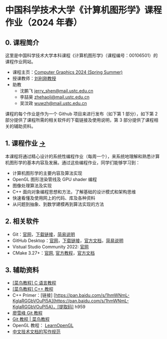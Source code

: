 # 中国科学技术大学《计算机图形学》课程作业（2024 年春）

## 0. 课程简介

这里是中国科学技术大学本科课程《计算机图形学》（课程编号：00106501）的课程作业网站。

- 课程主页：[Computer Graphics 2024 (Spring Summer)](http://staff.ustc.edu.cn/~lgliu/Courses/ComputerGraphics_2024_spring-summer/default.htm)
- 授课教师：[刘利刚教授](http://staff.ustc.edu.cn/~lgliu)
- 助教
  - 沈鹏飞 [jerry_shen@mail.ustc.edu.cn](mailto:jerry_shen@mail.ustc.edu.cn)
  - 李喆昊 [zhehaoli@mail.ustc.edu.cn](mailto:zhehaoli@mail.ustc.edu.cn)
  - 吴汶政 [wuwzh@mail.ustc.edu.cn](mailto:wuwzh@mail.ustc.edu.cn)

课程的每个作业是作为一个 Github 项目来进行发布（如下第 1 部分），如下第 2 部分提供了课程所需的相关软件的下载链接及使用说明，第 3 部分提供了课程相关的辅助资料。

## 1. 课程作业 [->](Homeworks/)

本课程将通过精心设计的系统性编程作业（每周一个），来系统地理解和熟悉计算机图形学的基本内容及发展。通过这些编程作业，同学们能够学习到：

- 计算机图形学的主要内容及算法实现
- OpenGL 图形渲染管线及 GPU shader 编程
- 图像处理算法及实现
- C++ 面向对象编程思想和方法，了解基础的设计模式和架构思维
- 快速看懂及使用网上的代码、库及各种资料
- 从问题到抽象、到数学建模再到算法实现的方法

## 2. 相关软件

- Git：[官网](https://git-scm.com/)，[下载链接](https://git-scm.com/download/win)，[简易说明](Softwares/Github.md)
- GitHub Desktop：[官网](https://desktop.github.com/)，[下载链接](https://central.github.com/deployments/desktop/desktop/latest/win32)，[官方文档](https://help.github.com/en/desktop)，[简易说明](Softwares/Github.md)
- Vistual Studio Community 2022: [官网](https://visualstudio.microsoft.com/zh-hans/vs/)
- CMake 3.27+：[官网](https://cmake.org/), [官方教程](https://cmake.org/cmake/help/latest/guide/tutorial/index.html)，[官方文档](https://cmake.org/documentation/)

## 3. 辅助资料

- [[菜鸟教程] C 语言教程](https://www.runoob.com/cprogramming/c-tutorial.html)
- [[菜鸟教程] C++ 教程](https://www.runoob.com/cplusplus/cpp-tutorial.html)
- C++ Primer：[链接] [https://pan.baidu.com/s/1hmWNmL-KglaRGGbVOuPl5A](https://pan.baidu.com/s/1hmWNmL-KglaRGGbVOuPl5A)，[提取码] h959
- [廖雪峰 Git 教程](https://www.liaoxuefeng.com/wiki/896043488029600)
- [Git 教程 | 菜鸟教程](https://www.runoob.com/git/git-tutorial.html)
- OpenGL 教程： [LearnOpenGL](https://learnopengl-cn.github.io/)
- [中文技术文档的写作规范](https://github.com/ruanyf/document-style-guide)
